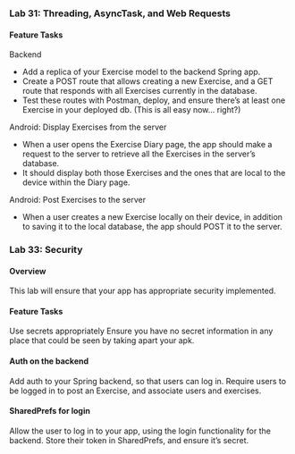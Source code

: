 ### Lab 31: Threading, AsyncTask, and Web Requests
#### Feature Tasks
Backend
* Add a replica of your Exercise model to the backend Spring app.
* Create a POST route that allows creating a new Exercise, and a GET route that responds with all Exercises currently in the database.
* Test these routes with Postman, deploy, and ensure there’s at least one Exercise in your deployed db. (This is all easy now… right?)

Android: Display Exercises from the server
* When a user opens the Exercise Diary page, the app should make a request to the server to retrieve all the Exercises in the server’s database.
* It should display both those Exercises and the ones that are local to the device within the Diary page.

Android: Post Exercises to the server
* When a user creates a new Exercise locally on their device, in addition to saving it to the local database, the app should POST it to the server.

### Lab 33: Security
#### Overview
This lab will ensure that your app has appropriate security implemented.

#### Feature Tasks
Use secrets appropriately
Ensure you have no secret information in any place that could be seen by taking apart your apk.

#### Auth on the backend
Add auth to your Spring backend, so that users can log in. Require users to be logged in to post an Exercise, and associate users and exercises.

#### SharedPrefs for login
Allow the user to log in to your app, using the login functionality for the backend. Store their token in SharedPrefs, and ensure it’s secret.